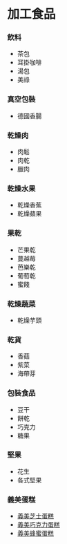 # 加工食品

### 飲料
+ 茶包
+ 耳掛咖啡
+ 湯包
+ 美祿

### 真空包裝
+ 德國香腸

### 乾燥肉
+ 肉鬆
+ 肉乾
+ 臘肉


### 乾燥水果
+ 乾燥香蕉
+ 乾燥蘋果

### 果乾
+ 芒果乾
+ 蔓越莓
+ 芭樂乾
+ 葡萄乾
+ 蜜餞


### 乾燥蔬菜
+ 乾燥芋頭

### 乾貨
+ 香菇
+ 紫菜
+ 海帶芽

### 包裝食品
+ 豆干
+ 餅乾
+ 巧克力
+ 糖果

### 堅果
+ 花生
+ 各式堅果


### 義美蛋糕

+ [義美芝士蛋糕](https://imec.imeifoods.com.tw/Product.aspx?ProductGuid=6de138f5-5b97-482d-8909-f9d1f0b3fb01)
+ [義美巧克力蛋糕](https://imec.imeifoods.com.tw/Product.aspx?ProductGuid=31a7c4eb-3862-42e1-869f-f1debaab9707)
+ [義美蜂蜜蛋糕](https://imec.imeifoods.com.tw/Product.aspx?ProductGuid=dbc74ce3-d81e-4e89-9929-0e580cdae236)